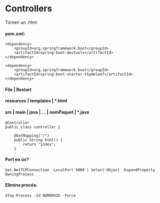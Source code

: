# Controllers
Tornen un .html

#### pom.xml: 
```
<dependency>
    <groupId>org.springframework.boot</groupId>
    <artifactId>spring-boot-devtools</artifactId>
</dependency>

<dependency>
    <groupId>org.springframework.boot</groupId>
    <artifactId>spring-boot-starter-thymeleaf</artifactId>
</dependency>
```
#### File | Restart

#### resources | templates | *.html

#### src | main | java | ... | nomPaquet | *.java

```
@Controller
public class controller {

    @GetMapping("/")
    public String html() {
        return "index";
    }
```


#### Port en ús?
```
Get-NetTCPConnection -LocalPort 8080 | Select-Object -ExpandProperty OwningProcess
```

#### Elimina procés:
```
Stop-Process -Id NUMEROID -Force
```
